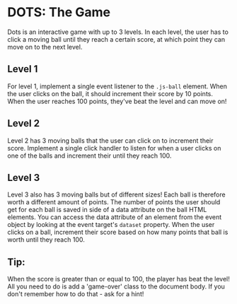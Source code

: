 # DOTS: The Game

Dots is an interactive game with up to 3 levels. In each level, the user has to click a moving ball until they reach a certain score, at which point they can move on to the next level.

## Level 1
For level 1, implement a single event listener to the `.js-ball` element. When the user clicks on the ball, it should increment their score by 10 points. When the user reaches 100 points, they've beat the level and can move on!

## Level 2
Level 2 has 3 moving balls that the user can click on to increment their score. Implement a single click handler to listen for when a user clicks on one of the balls and increment their until they reach 100.

## Level 3
Level 3 also has 3 moving balls but of different sizes! Each ball is therefore worth a different amount of points. The number of points the user should get for each ball is saved in side of a data attribute on the ball HTML elements. You can access the data attribute of an element from the event object by looking at the event target's `dataset` property. When the user clicks on a ball, increment their score based on how many points that ball is worth until they reach 100.

## Tip:
When the score is greater than or equal to 100, the player has beat the level! All you need to do is add a 'game-over' class to the document body. If you don't remember how to do that - ask for a hint!
